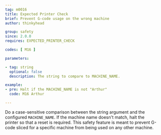 ```yaml
---
tag: m0016
title: Expected Printer Check
brief: Prevent G-code usage on the wrong machine
author: thinkyhead

group: safety
since: 2.0.0
requires: EXPECTED_PRINTER_CHECK

codes: [ M16 ]

parameters:

- tag: string
  optional: false
  description: The string to compare to MACHINE_NAME.

example:
- pre: Halt if the MACHINE_NAME is not "Arthur"
  code: M16 Arthur

---
```


Do a case-sensitive comparison between the string argument and the configured `MACHINE_NAME`. If the machine name doesn't match, halt the printer so that a reset is required. This safety feature is meant to prevent G-code sliced for a specific machine from being used on any other machine.
